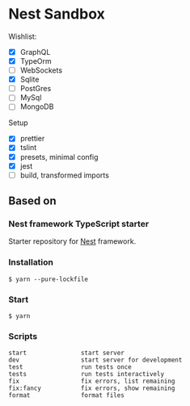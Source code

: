 # Nest Sandbox

Wishlist:

* [x] GraphQL
* [x] TypeOrm
* [ ] WebSockets
* [x] Sqlite
* [ ] PostGres
* [ ] MySql
* [ ] MongoDB

Setup

* [x] prettier
* [x] tslint
* [x] presets, minimal config
* [x] jest
* [ ] build, transformed imports

## Based on

### Nest framework TypeScript starter

Starter repository for [Nest](https://github.com/kamilmysliwiec/nest) framework.

### Installation

```
$ yarn --pure-lockfile
```

### Start

```
$ yarn
```

### Scripts

```
start               start server
dev                 start server for development
test                run tests once
tests               run tests interactively
fix                 fix errors, list remaining
fix:fancy           fix errors, show remaining
format              format files
```

